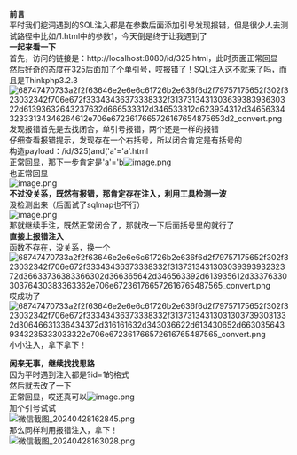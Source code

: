 **前言**<br />平时我们挖洞遇到的SQL注入都是在参数后面添加引号发现报错，但是很少人去测试路径中比如/1.html中的参数1，今天倒是终于让我遇到了<br />**一起来看一下**<br />首先，访问的链接是：http://localhost:8080/id/325.html，此时页面正常回显<br />然后好奇的态度在325后面加了个单引号，哎报错了！SQL注入这不就来了吗，而且是Thinkphp3.2.3<br />![68747470733a2f2f63646e2e6e6c61726b2e636f6d2f79757175652f302f323032342f706e672f33343436373338332f313731343130363938393630322d61393632643237632d666533312d346533312d623934312d3465633432333134346264612e706e6723617665726167654875653d2_convert.png](https://cdn.nlark.com/yuque/0/2024/png/34467383/1714293116641-ac7b92ca-06cf-45b2-84c7-9f3b7792b56a.png#averageHue=%23f8f7f7&clientId=uca6d195a-c763-4&from=paste&height=636&id=u9a8aed56&originHeight=1050&originWidth=1876&originalType=binary&ratio=1.6500000953674316&rotation=0&showTitle=false&size=446865&status=done&style=none&taskId=ua14f94bb-9755-4ba0-8059-613f4e66713&title=&width=1136.969631254622)<br />发现报错首先是去找闭合，单引号报错，两个还是一样的报错<br />仔细查看报错提示，发现存在一个右括号，所以闭合肯定是有括号的<br />构造payload：/id/325)and('a'='a'.html<br />正常回显，那下一步肯定是'a'='b![image.png](https://cdn.nlark.com/yuque/0/2024/png/34467383/1714107026166-176faebe-bf0d-4f17-a5ea-23b1368afecc.png#averageHue=%23c3c3c0&clientId=u9bd6feb3-4143-4&from=paste&height=166&id=u263a9d79&originHeight=249&originWidth=1771&originalType=binary&ratio=1.5&rotation=0&showTitle=false&size=158222&status=done&style=none&taskId=ua7a28976-9a19-40f2-aa55-07b1c2a3425&title=&width=1180.6666666666667)<br />也正常回显<br />![image.png](https://cdn.nlark.com/yuque/0/2024/png/34467383/1714100597084-06a390d8-1e53-4bd3-ab49-5786cb0d5573.png#averageHue=%23b4b5b1&clientId=u21db6f9f-a620-4&from=paste&height=211&id=u5e0d176b&originHeight=316&originWidth=2559&originalType=binary&ratio=1.5&rotation=0&showTitle=false&size=54068&status=done&style=none&taskId=u7790239b-9e5a-4cce-a804-84351b46989&title=&width=1706)<br />**不过没关系，既然有报错，那肯定存在注入，利用工具检测一波**<br />没检测出来（后面试了sqlmap也不行）<br />![image.png](https://cdn.nlark.com/yuque/0/2024/png/34467383/1714100848065-7403cf23-4e0d-4276-be41-b4df65a47a6a.png#averageHue=%23f8f8f8&clientId=u21db6f9f-a620-4&from=paste&height=652&id=ue96dcc5a&originHeight=978&originWidth=1311&originalType=binary&ratio=1.5&rotation=0&showTitle=false&size=114481&status=done&style=none&taskId=u64c5a80e-a96e-42b3-9961-98c5460615f&title=&width=874)<br />那就继续手注，既然正常闭合了，那就改一下后面括号里的就行了<br />**直接上报错注入**<br />函数不存在，没关系，换一个<br />![68747470733a2f2f63646e2e6e6c61726b2e636f6d2f79757175652f302f323032342f706e672f33343436373338332f313731343130303939393232372d36633736383366302d366365642d346563392d613935612d3337633030376430383363362e706e672361766572616765487565_convert.png](https://cdn.nlark.com/yuque/0/2024/png/34467383/1714293184788-c04de75c-0855-4e86-825e-227a28865487.png#averageHue=%23fafafa&clientId=uca6d195a-c763-4&from=paste&height=933&id=u1aca8623&originHeight=1539&originWidth=2559&originalType=binary&ratio=1.6500000953674316&rotation=0&showTitle=false&size=737139&status=done&style=none&taskId=u2b5d16a1-ea0d-47bd-bc32-2b0e932a0c9&title=&width=1550.9090012689649)<br />哎成功了<br />![68747470733a2f2f63646e2e6e6c61726b2e636f6d2f79757175652f302f323032342f706e672f33343436373338332f313731343130313037393031332d30646631336434372d316161632d343036622d613430652d6630356439343235333033322e706e672361766572616765487565_convert.png](https://cdn.nlark.com/yuque/0/2024/png/34467383/1714293161225-0b2267c7-7cb0-4d55-bbea-3be8d0bb46ac.png#averageHue=%23fbfbfa&clientId=uca6d195a-c763-4&from=paste&height=933&id=u0cdfb0ff&originHeight=1539&originWidth=2559&originalType=binary&ratio=1.6500000953674316&rotation=0&showTitle=false&size=700603&status=done&style=none&taskId=uba14d3bd-e211-4941-859a-b254950357b&title=&width=1550.9090012689649)<br />小小注入，拿下拿下！

**闲来无事，继续找找思路**<br />因为平时遇到注入都是?id=1的格式<br />然后就去改了一下<br />正常回显，哎还真可以![image.png](https://cdn.nlark.com/yuque/0/2024/png/34467383/1714107111364-2eef6286-bbd0-4792-b3ae-bc805d49fe5a.png#averageHue=%23969793&clientId=u9bd6feb3-4143-4&from=paste&height=209&id=u1ab7f285&originHeight=313&originWidth=1770&originalType=binary&ratio=1.5&rotation=0&showTitle=false&size=61633&status=done&style=none&taskId=u73d0a985-a036-4ac9-9914-8ef1561f28c&title=&width=1180)<br />加个引号试试<br />![微信截图_20240428162845.png](https://cdn.nlark.com/yuque/0/2024/png/34467383/1714293250139-7c10a73d-dd49-44e0-ba86-1b85a790112d.png#averageHue=%23f8f8f8&clientId=uca6d195a-c763-4&from=paste&height=417&id=u3f3ccc0c&originHeight=625&originWidth=1161&originalType=binary&ratio=1.6500000953674316&rotation=0&showTitle=false&size=254907&status=done&style=none&taskId=udfbf5a9c-1229-44a2-a487-5e1fdb64092&title=&width=774)<br />那么同样利用报错注入，拿下！<br />![微信截图_20240428163028.png](https://cdn.nlark.com/yuque/0/2024/png/34467383/1714293219895-9e063414-915c-498f-8ccc-64cb705879ff.png#averageHue=%23f8f8f8&clientId=uca6d195a-c763-4&from=paste&height=410&id=ub12d464c&originHeight=676&originWidth=1270&originalType=binary&ratio=1.6500000953674316&rotation=0&showTitle=false&size=209492&status=done&style=none&taskId=ud8a5cabb-45f6-44e1-8985-b7fa4fae6a6&title=&width=769.6969252096856)
